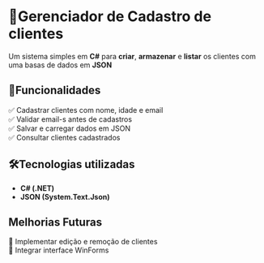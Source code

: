 # 📌Gerenciador de Cadastro de clientes

Um sistema simples em **C#** para **criar**, **armazenar** e **listar** os clientes com uma basas de dados em **JSON**

## 🚀Funcionalidades

✅ Cadastrar clientes com nome, idade e email<br>
✅ Validar email-s antes de cadastros<br>
✅ Salvar e carregar dados em JSON<br>
✅ Consultar clientes cadastrados

## 🛠️Tecnologias utilizadas

- **C# (.NET)<br>**
- **JSON (System.Text.Json)**

## Melhorias Futuras

🔹 Implementar edição e remoção de clientes<br>
🔹 Integrar interface WinForms
